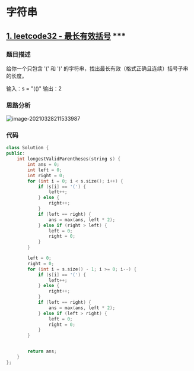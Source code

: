 # 字符串
## [1. leetcode32 - 最长有效括号](https://leetcode-cn.com/problems/longest-valid-parentheses)   ***

### 题目描述

给你一个只包含 '(' 和 ')' 的字符串，找出最长有效（格式正确且连续）括号子串的长度。

 

输入：s = "(()"
输出：2



### 思路分析

![image-20210328211533987](D:%5Csphinx%5Csource%5Calgo%5C15-%E5%AD%97%E7%AC%A6%E4%B8%B2.assets%5Cimage-20210328211533987.png)



### 代码

```c++
class Solution {
public:
    int longestValidParentheses(string s) {
        int ans = 0;
        int left = 0;
        int right = 0;
        for (int i = 0; i < s.size(); i++) {
            if (s[i] == '(') {
                left++;
            } else {
                right++;
            }
            if (left == right) {
                ans = max(ans, left * 2);
            } else if (right > left) {
                left = 0;
                right = 0;
            }
        }

        left = 0;
        right = 0;
        for (int i = s.size() - 1; i >= 0; i--) {
            if (s[i] == '(') {
                left++;
            } else {
                right++;
            }
            if (left == right) {
                ans = max(ans, left * 2);
            } else if (left > right) {
                left = 0;
                right = 0;
            }
        }


        return ans;
    }
};
```

